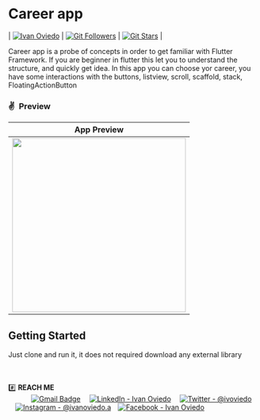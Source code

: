 # Career app
| [![Ivan Oviedo](https://img.shields.io/badge/IO-IVAN%20OVIEDO-blue)](#) | [![Git Followers](https://img.shields.io/github/followers/ioviedodev)](#) | [![Git Stars](https://img.shields.io/github/stars/ioviedodev?label=Profile%20Stars&logo=Profile%20stars&logoColor=b)](#) | 

Career app is a probe of concepts in order to get familiar with Flutter Framework. If you are beginner 
in flutter this let you to understand the structure, and quickly get idea. In this app you can choose
yor career, you have some interactions with the buttons, listview, scroll, scaffold, stack, FloatingActionButton 

### ✌&ensp;Preview
|                                                   App Preview                                                   |
|:---------------------------------------------------------------------------------------------------------------:|
| <img src="careerApp.gif" width="350"></a> |

## Getting Started

Just clone and run it, it does not required download any external library



<br><br> #️⃣ **REACH ME**<br>
&emsp;&emsp;&emsp;
[![Gmail Badge](https://img.shields.io/badge/Mail-D14836?style=for-the-badge&logo=Microsoft&logoColor=white)](mailto:ivan@oviedoengineering.com) &emsp;[![LinkedIn - Ivan Oviedo](https://img.shields.io/badge/LinkedIn-0077B5?style=for-the-badge&logo=linkedin&logoColor=white)](https://www.linkedin.com/in/iván-oviedo-a72a19109)&emsp;
[![Twitter - @ivoviedo](https://img.shields.io/badge/Twitter-1DA1F2?style=for-the-badge&logo=twitter&logoColor=white)](https://twitter.com/ivoviedo)&emsp;[![Instagram - @ivanoviedo.a](https://img.shields.io/badge/Instagram-E4405F?style=for-the-badge&logo=instagram&logoColor=white )](https://www.instagram.com/ivanoviedo.a)&emsp;[![Facebook - Ivan Oviedo](https://img.shields.io/badge/Facebook-1877F2?style=for-the-badge&logo=facebook&logoColor=white)](https://www.facebook.com/ivoviedo)&emsp;
